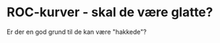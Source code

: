 # ROC-kurver - skal de være glatte?
Er der en god grund til de kan være "hakkede"?

<!-- #service #p1 -->

<!-- {BearID:8B2B206A-CF68-4020-B5CA-5A6C01B71087-22932-00000063606D469D} -->
